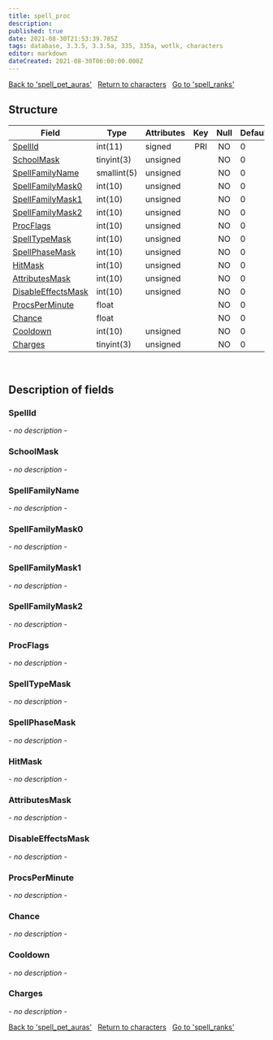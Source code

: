 ```yaml
---
title: spell_proc
description: 
published: true
date: 2021-08-30T21:53:39.785Z
tags: database, 3.3.5, 3.3.5a, 335, 335a, wotlk, characters
editor: markdown
dateCreated: 2021-08-30T06:00:00.000Z
---
```


<a href="https://dev.trinitycore.info/en/database/335/characters/spell_pet_auras" class="mt-5 v-btn v-btn--depressed v-btn--flat v-btn--outlined theme--light v-size--default darkblue--text text--lighten-3"><span class="v-btn__content"><i aria-hidden="true" class="v-icon notranslate v-icon--left mdi mdi-arrow-left theme--light"></i><span>Back to 'spell_pet_auras'</span></span></a>&nbsp;&nbsp;&nbsp;<a href="https://dev.trinitycore.info/en/database/335/characters/home" class="mt-5 v-btn v-btn--depressed v-btn--flat v-btn--outlined theme--light v-size--default darkblue--text text--lighten-3"><span class="v-btn__content"><i aria-hidden="true" class="v-icon notranslate v-icon--left mdi mdi-home-outline theme--light"></i><span>Return to characters</span></span></a>&nbsp;&nbsp;&nbsp;<a href="https://dev.trinitycore.info/en/database/335/characters/spell_ranks" class="mt-5 v-btn v-btn--depressed v-btn--flat v-btn--outlined theme--light v-size--default darkblue--text text--lighten-3"><span class="v-btn__content"><span>Go to 'spell_ranks'</span><i aria-hidden="true" class="v-icon notranslate v-icon--right mdi mdi-arrow-right theme--light"></i></span></a>

## Structure

| Field | Type | Attributes | Key | Null | Default | Extra | Comment |
| --- | --- | --- | :---: | :---: | --- | --- | --- |
| [SpellId](#spellid) | int(11) | signed | PRI | NO | 0 |  |  |
| [SchoolMask](#schoolmask) | tinyint(3) | unsigned |  | NO | 0 |  |  |
| [SpellFamilyName](#spellfamilyname) | smallint(5) | unsigned |  | NO | 0 |  |  |
| [SpellFamilyMask0](#spellfamilymask0) | int(10) | unsigned |  | NO | 0 |  |  |
| [SpellFamilyMask1](#spellfamilymask1) | int(10) | unsigned |  | NO | 0 |  |  |
| [SpellFamilyMask2](#spellfamilymask2) | int(10) | unsigned |  | NO | 0 |  |  |
| [ProcFlags](#procflags) | int(10) | unsigned |  | NO | 0 |  |  |
| [SpellTypeMask](#spelltypemask) | int(10) | unsigned |  | NO | 0 |  |  |
| [SpellPhaseMask](#spellphasemask) | int(10) | unsigned |  | NO | 0 |  |  |
| [HitMask](#hitmask) | int(10) | unsigned |  | NO | 0 |  |  |
| [AttributesMask](#attributesmask) | int(10) | unsigned |  | NO | 0 |  |  |
| [DisableEffectsMask](#disableeffectsmask) | int(10) | unsigned |  | NO | 0 |  |  |
| [ProcsPerMinute](#procsperminute) | float |  |  | NO | 0 |  |  |
| [Chance](#chance) | float |  |  | NO | 0 |  |  |
| [Cooldown](#cooldown) | int(10) | unsigned |  | NO | 0 |  |  |
| [Charges](#charges) | tinyint(3) | unsigned |  | NO | 0 |  |  |
&nbsp;
## Description of fields

### SpellId
*- no description -*
&nbsp;

### SchoolMask
*- no description -*
&nbsp;

### SpellFamilyName
*- no description -*
&nbsp;

### SpellFamilyMask0
*- no description -*
&nbsp;

### SpellFamilyMask1
*- no description -*
&nbsp;

### SpellFamilyMask2
*- no description -*
&nbsp;

### ProcFlags
*- no description -*
&nbsp;

### SpellTypeMask
*- no description -*
&nbsp;

### SpellPhaseMask
*- no description -*
&nbsp;

### HitMask
*- no description -*
&nbsp;

### AttributesMask
*- no description -*
&nbsp;

### DisableEffectsMask
*- no description -*
&nbsp;

### ProcsPerMinute
*- no description -*
&nbsp;

### Chance
*- no description -*
&nbsp;

### Cooldown
*- no description -*
&nbsp;

### Charges
*- no description -*
&nbsp;

<a href="https://dev.trinitycore.info/en/database/335/characters/spell_pet_auras" class="mt-5 v-btn v-btn--depressed v-btn--flat v-btn--outlined theme--light v-size--default darkblue--text text--lighten-3"><span class="v-btn__content"><i aria-hidden="true" class="v-icon notranslate v-icon--left mdi mdi-arrow-left theme--light"></i><span>Back to 'spell_pet_auras'</span></span></a>&nbsp;&nbsp;&nbsp;<a href="https://dev.trinitycore.info/en/database/335/characters/home" class="mt-5 v-btn v-btn--depressed v-btn--flat v-btn--outlined theme--light v-size--default darkblue--text text--lighten-3"><span class="v-btn__content"><i aria-hidden="true" class="v-icon notranslate v-icon--left mdi mdi-home-outline theme--light"></i><span>Return to characters</span></span></a>&nbsp;&nbsp;&nbsp;<a href="https://dev.trinitycore.info/en/database/335/characters/spell_ranks" class="mt-5 v-btn v-btn--depressed v-btn--flat v-btn--outlined theme--light v-size--default darkblue--text text--lighten-3"><span class="v-btn__content"><span>Go to 'spell_ranks'</span><i aria-hidden="true" class="v-icon notranslate v-icon--right mdi mdi-arrow-right theme--light"></i></span></a>

